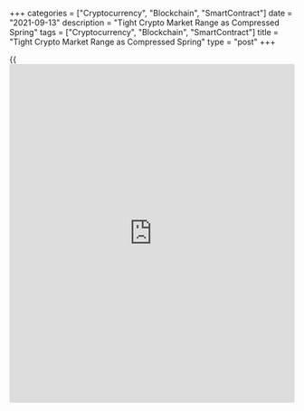 +++
categories = ["Cryptocurrency", "Blockchain", "SmartContract"]
date = "2021-09-13"
description = "Tight Crypto Market Range as Compressed Spring"
tags = ["Cryptocurrency", "Blockchain", "SmartContract"]
title = "Tight Crypto Market Range as Compressed Spring"
type = "post"
+++

{{<iframe id="large-banner" src="https://www.bounty.group/#slide=19.0" width="100%" height="600" scrolling="no" style="border: 0px solid rgb(216, 221, 230); border-radius: 3px;">}}

The crypto market remains in limbo and resembles a compressed spring at
the same time. Bitcoin is trading slightly below $46,000 on Tuesday
morning, ending the sluggish slide of the previous six days.

Strictly speaking, the cryptocurrency market does not look over-sold to
be unequivocally attractive for short- and medium-term buying, but it
does show signs of buyer interest.

![Tight Crypto Market Range as Compressed Spring][1]

The Cryptocurrency Greed and Fear Index has fallen to the 30, i.e.,
“Fear”. From these levels, the index began the most active sell-off
phase of the crypto market in May. Historically, buying cryptocurrencies
was most attractive when the index reversed to a rise from around 10
(with extreme fear).

However, caution is not yet a vital trait for crypto [investor](https://www.fintechee.com/tutorial-for-forex-trading/investor-mode/)s. Bitcoin
has been methodically gaining support this month on the downside of a
simple 200-day moving average, which now passes near $44300. In early
August, the rise from this curve has kick-started a 40% rise over the
next five weeks.

![Tight Crypto Market Range as Compressed Spring][2]

Yesterday’s Litecoin momentum illustrates just how fast and strong the
move can be on big [news](https://www.letsplayfx.com/blog/forex-news-website/).

Yesterday, a moment of euphoria was experienced by Litecoin, whose
quotations soared by a third to $235 on the [news](https://www.letsplayfx.com/blog/forex-news-website/) that Walmart would
accept the coin as payment. The [news](https://www.letsplayfx.com/blog/forex-news-website/) turned fake, and the coin quickly
returned to previous levels near $173. However, the positive momentum in
the coin is worth noting, which has been steadily finding buy support on
dips below $170 over the past week, stuck between the 50- and 200-day
moving averages.

![Tight Crypto Market Range as Compressed Spring][3]

In recent days, altcoins have generally looked weaker than [bitcoin](https://www.letsplayfx.com/blog/forex-for-bitcoin/),
allowing the latter to regain some of its lost ground in the overall
crypto market capitalisation. And that’s not such a bad sign, as [bitcoin](https://www.letsplayfx.com/blog/forex-for-bitcoin/)
is often the first to see a change in trend. The presence of steady
buying in the coming days will allow markets to shake off pessimistic
expectations from the crypto market and revive positive price momentum
amid a protracted lull after the downturn.

_Source:[FXPro][4]_

   1. /files/downloads/5/2/8/528c481ffa2aa83c9ce78156ebddf302_72587e160959467a11a4d291ee659db3.png
   2. /files/downloads/d/2/4/d24edbbace8674570452d28bbbbb800f_2b48fe9e1463a59c854ba2fc2775252b.png
   3. /files/downloads/e/4/2/e425464a61539d3eb4cb29a2218025d1_12bf5c15cb50ba6ab88f03ec791683aa.png
   4. /geturl/index/6f93c9adf0b6b01bbefa8a5aaae2b07f66517434/